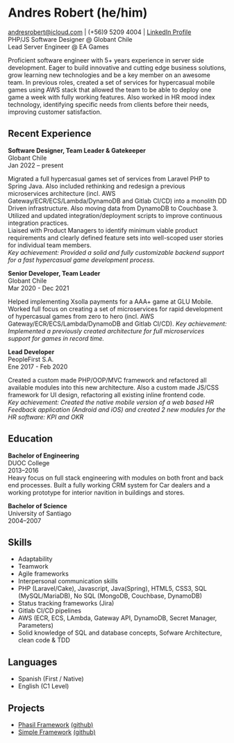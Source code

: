 # Andres Robert (he/him)

andresrobert@icloud.com | (+56)9 5209 4004 | [LinkedIn Profile](https://www.linkedin.com/in/andresrobert)   
PHP/JS Software Designer @ Globant Chile  
Lead Server Engineer @ EA Games

Proficient software engineer with 5+ years experience in server side development. Eager to build innovative and cutting edge business solutions, grow learning new technologies and be a key member on an awesome team. In previous roles, created a set of services for hypercasual mobile games using AWS stack that allowed the team to be able to deploy one game a week with fully working features. Also worked in HR mood index technology, identifying specific needs from clients before their needs, improving customer satisfaction.

## Recent Experience

**Software Designer, Team Leader & Gatekeeper**    
Globant Chile    
Jan 2022 – present    

Migrated a full hypercasual games set of services from Laravel PHP to Spring Java. Also included rethinking and redesign a previous microservices architecture (incl. AWS Gateway/ECR/ECS/Lambda/DynamoDB and Gitlab CI/CD) into a monolith DD Driven infrastructure. Also moving data from DynamoDB to Couchbase 3.    
Utilized and updated integration/deployment scripts to improve continuous integration practices.    
Liaised with Product Managers to identify minimum viable product requirements and clearly defined feature sets into well-scoped user stories for individual team members.    
_Key achievement: Provided a solid and fully customizable backend support for a fast hypercasual game development process._

**Senior Developer, Team Leader**    
Globant Chile    
Mar 2020 - Dec 2021

Helped implementing Xsolla payments for a AAA+ game at GLU Mobile. Worked full focus on creating a set of microservices for rapid development of hypercasual games from zero to hero (incl. AWS Gateway/ECR/ECS/Lambda/DynamoDB and Gitlab CI/CD).
_Key achievement: Implemented a previously created architecture for full microservices support for games in record time._

**Lead Developer**    
PeopleFirst S.A.    
Ene 2017 - Feb 2020

Created a custom made PHP/OOP/MVC framework and refactored all available modules into this new architecture. Also a custom made JS/CSS framework for UI design, refactoring all existing inline frontend code.    
_Key achievement: Created the native mobile version of a web based HR Feedback application (Android and iOS) and created 2 new modules for the HR software: KPI and OKR_

## Education
 
**Bachelor of Engineering**    
DUOC College    
2013–2016    
Heavy focus on full stack engineering with modules on both front and back end processes.
Built a fully working CRM system for Car dealers and a working prototype for interior navition in buildings and stores.

**Bachelor of Science**    
University of Santiago    
2004–2007    

## Skills
 
- Adaptability
- Teamwork
- Agile frameworks
- Interpersonal communication skills
- PHP (Laravel/Cake), Javascript, Java(Spring), HTML5, CSS3, SQL (MySQL/MariaDB), No SQL (MongoDB, Couchbase, DynamoDB)
- Status tracking frameworks (Jira)
- Gitlab CI/CD pipelines
- AWS (ECR, ECS, LAmbda, Gateway API, DynamoDB, Secret Manager, Parameters)
- Solid knowledge of SQL and database concepts, Sofware Architecture, clean code & TDD
 
## Languages
 
- Spanish (First / Native)
- English (C1 Level)

## Projects

- [Phasil Framework](https://phasil.acode.cl) [(github)](https://github.com/AndresRobert/phasil-framework)
- [Simple Framework](https://simple.acode.cl) [(github)](https://github.com/AndresRobert/simple-framework)
